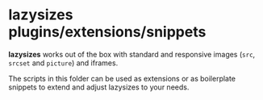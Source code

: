# lazysizes plugins/extensions/snippets

**lazysizes** works out of the box with standard and responsive images (``src``, ``srcset`` and ``picture``) and iframes.

The scripts in this folder can be used as extensions or as boilerplate snippets to extend and adjust lazysizes to your needs.
